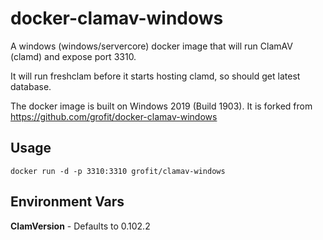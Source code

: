 # docker-clamav-windows

A windows (windows/servercore) docker image that will run ClamAV (clamd) and expose port 3310.

It will run freshclam before it starts hosting clamd, so should get latest database.

The docker image is built on Windows 2019 (Build 1903). It is forked from https://github.com/grofit/docker-clamav-windows

## Usage

```
docker run -d -p 3310:3310 grofit/clamav-windows
```

## Environment Vars

**ClamVersion** - Defaults to 0.102.2
